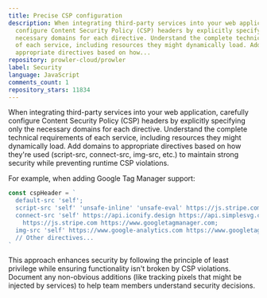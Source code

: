 ```yaml
---
title: Precise CSP configuration
description: When integrating third-party services into your web application, carefully
  configure Content Security Policy (CSP) headers by explicitly specifying only the
  necessary domains for each directive. Understand the complete technical requirements
  of each service, including resources they might dynamically load. Add domains to
  appropriate directives based on how...
repository: prowler-cloud/prowler
label: Security
language: JavaScript
comments_count: 1
repository_stars: 11834
---
```


When integrating third-party services into your web application, carefully configure Content Security Policy (CSP) headers by explicitly specifying only the necessary domains for each directive. Understand the complete technical requirements of each service, including resources they might dynamically load. Add domains to appropriate directives based on how they're used (script-src, connect-src, img-src, etc.) to maintain strong security while preventing runtime CSP violations.

For example, when adding Google Tag Manager support:

```javascript
const cspHeader = `
  default-src 'self';
  script-src 'self' 'unsafe-inline' 'unsafe-eval' https://js.stripe.com https://www.googletagmanager.com;
  connect-src 'self' https://api.iconify.design https://api.simplesvg.com https://api.unisvg.com 
    https://js.stripe.com https://www.googletagmanager.com;
  img-src 'self' https://www.google-analytics.com https://www.googletagmanager.com;
  // Other directives...
`
```

This approach enhances security by following the principle of least privilege while ensuring functionality isn't broken by CSP violations. Document any non-obvious additions (like tracking pixels that might be injected by services) to help team members understand security decisions.